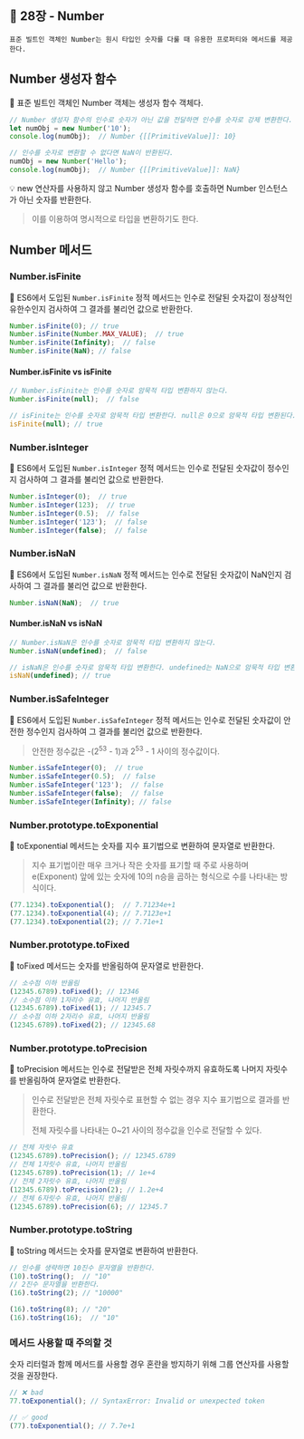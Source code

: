 ## 🔖 28장 - Number

```
표준 빌트인 객체인 Number는 원시 타입인 숫자를 다룰 때 유용한 프로퍼티와 메서드를 제공한다.
```

## Number 생성자 함수

📌 표준 빌트인 객체인 Number 객체는 생성자 함수 객체다.

```javascript
// Number 생성자 함수의 인수로 숫자가 아닌 값을 전달하면 인수를 숫자로 강제 변환한다.
let numObj = new Number('10');
console.log(numObj);  // Number {[[PrimitiveValue]]: 10}

// 인수를 숫자로 변환할 수 없다면 NaN이 반환된다.
numObj = new Number('Hello');
console.log(numObj);  // Number {[[PrimitiveValue]]: NaN}
```

💡 new 연산자를 사용하지 않고 Number 생성자 함수를 호출하면 Number 인스턴스가 아닌 숫자를 반환한다.

> 이를 이용하여 명시적으로 타입을 변환하기도 한다.

## Number 메서드

### Number.isFinite

📌 ES6에서 도입된 `Number.isFinite` 정적 메서드는 인수로 전달된 숫자값이 정상적인 유한수인지 검사하여 그 결과를 불리언 값으로 반환한다.

```javascript
Number.isFinite(0); // true
Number.isFinite(Number.MAX_VALUE);  // true
Number.isFinite(Infinity);  // false
Number.isFinite(NaN); // false
```

#### Number.isFinite vs isFinite

```javascript
// Number.isFinite는 인수를 숫자로 암묵적 타입 변환하지 않는다.
Number.isFinite(null);  // false

// isFinite는 인수를 숫자로 암묵적 타입 변환한다. null은 0으로 암묵적 타입 변환된다.
isFinite(null); // true
```

### Number.isInteger

📌 ES6에서 도입된 `Number.isInteger` 정적 메서드는 인수로 전달된 숫자값이 정수인지 검사하여 그 결과를 불리언 값으로 반환한다.

```javascript
Number.isInteger(0);  // true
Number.isInteger(123);  // true
Number.isInteger(0.5);  // false
Number.isInteger('123');  // false
Number.isInteger(false);  // false
```

### Number.isNaN

📌 ES6에서 도입된 `Number.isNaN` 정적 메서드는 인수로 전달된 숫자값이 NaN인지 검사하여 그 결과를 불리언 값으로 반환한다.

```javascript
Number.isNaN(NaN);  // true
```

#### Number.isNaN vs isNaN

```javascript
// Number.isNaN은 인수를 숫자로 암묵적 타입 변환하지 않는다.
Number.isNaN(undefined);  // false

// isNaN은 인수를 숫자로 암묵적 타입 변환한다. undefined는 NaN으로 암묵적 타입 변환된다.
isNaN(undefined); // true
```

### Number.isSafeInteger

📌 ES6에서 도입된 `Number.isSafeInteger` 정적 메서드는 인수로 전달된 숫자값이 안전한 정수인지 검사하여 그 결과를 불리언 값으로 반환한다.

> 안전한 정수값은 -(2<sup>53</sup> - 1)과 2<sup>53</sup> - 1 사이의 정수값이다. 

```javascript
Number.isSafeInteger(0);  // true
Number.isSafeInteger(0.5);  // false
Number.isSafeInteger('123');  // false
Number.isSafeInteger(false);  // false
Number.isSafeInteger(Infinity); // false
```

### Number.prototype.toExponential

📌 toExponential 메서드는 숫자를 지수 표기법으로 변환하여 문자열로 반환한다.

> 지수 표기법이란 매우 크거나 작은 숫자를 표기할 때 주로 사용하며 e(Exponent) 앞에 있는 숫자에 10의 n승을 곱하는 형식으로 수를 나타내는 방식이다.

```javascript
(77.1234).toExponential();  // 7.71234e+1
(77.1234).toExponential(4); // 7.7123e+1
(77.1234).toExponential(2); // 7.71e+1
```

### Number.prototype.toFixed

📌 toFixed 메서드는 숫자를 반올림하여 문자열로 반환한다.

```javascript
// 소수점 이하 반올림
(12345.6789).toFixed(); // 12346
// 소수점 이하 1자리수 유효, 나머지 반올림
(12345.6789).toFixed(1); // 12345.7
// 소수점 이하 2자리수 유효, 나머지 반올림
(12345.6789).toFixed(2); // 12345.68
```

### Number.prototype.toPrecision

📌 toPrecision 메서드는 인수로 전달받은 전체 자릿수까지 유효하도록 나머지 자릿수를 반올림하여 문자열로 반환한다.

> 인수로 전달받은 전체 자릿수로 표현할 수 없는 경우 지수 표기법으로 결과를 반환한다.
> 
> 전체 자릿수를 나타내는 0~21 사이의 정수값을 인수로 전달할 수 있다.

```javascript
// 전체 자릿수 유효
(12345.6789).toPrecision(); // 12345.6789
// 전체 1자릿수 유효, 나머지 반올림
(12345.6789).toPrecision(1); // 1e+4
// 전체 2자릿수 유효, 나머지 반올림
(12345.6789).toPrecision(2); // 1.2e+4
// 전체 6자릿수 유효, 나머지 반올림
(12345.6789).toPrecision(6); // 12345.7
```

### Number.prototype.toString

📌 toString 메서드는 숫자를 문자열로 변환하여 반환한다.

```javascript
// 인수를 생략하면 10진수 문자열을 반환한다.
(10).toString();  // "10"
// 2진수 문자열을 반환한다.
(16).toString(2); // "10000"

(16).toString(8); // "20"
(16).toString(16);  // "10"
```

### 메서드 사용할 때 주의할 것

숫자 리터럴과 함께 메서드를 사용할 경우 혼란을 방지하기 위해 그룹 연산자를 사용할 것을 권장한다.

```javascript
// ❌ bad
77.toExponential(); // SyntaxError: Invalid or unexpected token

// ✅ good
(77).toExponential(); // 7.7e+1
```
